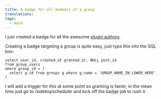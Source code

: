 ```yaml
---
title: A badge for all members of a group
translations:
tags:
  - Hack
---
```


I just created a badge for all the awesome [plugin authors][1]. 

Creating a badge targeting a group is quite easy, just type this into the SQL box:

```
select user_id, created_at granted_at, NULL post_id
from group_users
where group_id = (
  select g.id from groups g where g.name = 'GROUP_NAME_IN_LOWER_HERE'
)
```

I will add a trigger for this at some point so granting is faster, in the mean time just go to /sidekiq/scheduler and kick off the badge job to rush it. 

  [1]: /badges